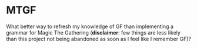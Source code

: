 # MTGF
What better way to refresh my knowledge of GF than implementing a grammar for Magic The Gathering (__disclaimer__: few things are less likely than this project not being abandoned as soon as I feel like I remember GF)?